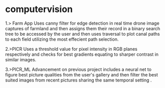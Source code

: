 # computervision
1.> Farm App
Uses canny filter for edge detection in real time drone image captures of farmland and then assigns them their record in a binary search tree to be accessed by the user and then uses traversal to plot canal paths to each field utilizing the most effecient path selection.

2.>PICR
Uses a threshold value for pixel intensity in RGB planes respectively and checks for best gradients equating to sharper contrast in similar images.

3.>PICR_ML
Advancement on previous project includes a neural net to figure best picture qualities from the user's gallery and then filter the best suited images from recent pictures sharing the same temporal setting .
